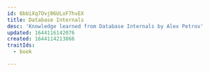 ```yaml
---
id: 6bUiXq7Ovj06ULxF7hvEX
title: Database Internals
desc: 'Knowledge learned from Database Internals by Alex Petrov'
updated: 1644116142076
created: 1644114213866
traitIds:
  - book

---
```


